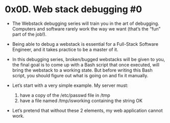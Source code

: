 # 0x0D. Web stack debugging #0
* The Webstack debugging series will train you in the art of debugging. Computers and software rarely work the way we want (that’s the “fun” part of the job!).
* Being able to debug a webstack is essential for a Full-Stack Software Engineer, and it takes practice to be a master of it.
* In this debugging series, broken/bugged webstacks will be given to you, the final goal is to come up with a Bash script that once executed, will bring the webstack to a working state. But before writing this Bash script, you should figure out what is going on and fix it manually.
* Let’s start with a very simple example. My server must:

	1. have a copy of the /etc/passwd file in /tmp
	2. have a file named /tmp/isworking containing the string OK
* Let’s pretend that without these 2 elements, my web application cannot work.

